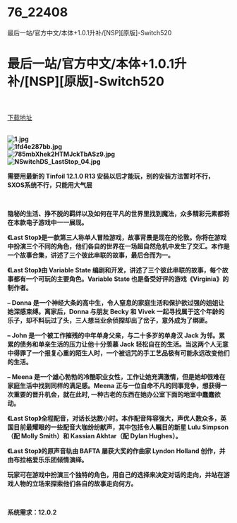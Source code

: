 # 76_22408
最后一站/官方中文/本体+1.0.1升补/[NSP][原版]-Switch520
# 最后一站/官方中文/本体+1.0.1升补/[NSP][原版]-Switch520
 <br/></br>
[下载地址](https://www.switch520.cc/article/22408 "下载地址")
<br/></br>

<p><strong><img title="1.jpg" src="https://www.switch520.cc/muke_img/2021_09_15_511ed952417fd.jpg" alt="1.jpg"></strong><br>
<strong><img title="1fd4e287bb.jpg" src="https://www.switch520.cc/muke_img/2021_09_15_4606a3365f251.jpg" alt="1fd4e287bb.jpg"></strong><br>
<strong><img title="785mbXhek2HTMJckTbASz9.jpg" src="https://www.switch520.cc/muke_img/2021_09_15_80841d093e58c.jpg" alt="785mbXhek2HTMJckTbASz9.jpg"></strong><br>
<strong><img title="NSwitchDS_LastStop_04.jpg" src="https://www.switch520.cc/muke_img/2021_09_15_03f838feee225.jpg" alt="NSwitchDS_LastStop_04.jpg">&nbsp;</strong></p>
<p><strong>需要用最新的 Tinfoil 12.1.0 R13 安装以后才能玩，别的安装方法暂时不行，SXOS系统不行，只能用大气层</strong></p>
<p>&nbsp;</p>
<p><strong>隐秘的生活、挣不脱的羁绊以及如何在平凡的世界里找到魔法，众多精彩元素都将在本款电子游戏中一一展现。</strong></p>
<p><strong>《Last Stop》是一款第三人称单人冒险游戏，故事背景是现在的伦敦。你将在游戏中扮演三个不同的角色，他们各自的世界在一场超自然危机中发生了交汇。本作是一个故事合集，讲述了三个彼此串联的故事，最后合而为一。</strong></p>
<p><strong>《Last Stop》由 Variable State 编剧和开发，讲述了三个彼此串联的故事，每个故事都有一个可玩的主要角色。Variable State 也是备受好评的游戏《Virginia》的制作者。</strong></p>
<p><strong>– Donna 是一个神经大条的高中生，令人窒息的家庭生活和保护欲过强的姐姐让她深感束缚。离家后，Donna 与朋友 Becky 和 Vivek 一起寻找属于这个年龄的乐子，却不料玩过了头，三人想当业余侦探却出了岔子，意外成为了绑匪。</strong></p>
<p><strong>– John 是一个被工作摧残的中年单身父亲，与二十多岁的单身汉 Jack 为邻。累累的债务和单亲生活的压力让他十分羡慕 Jack 轻松自在的生活。当这两个人无意中得罪了一个报复心重的陌生人时，一个被诅咒的手工艺品极有可能永远改变他们的生活。</strong></p>
<p><strong>– Meena 是一个雄心勃勃的冷酷职业女性，工作让她充满激情，但是她却很难在家庭生活中找到同样的满足感。Meena 正与一位自命不凡的同事竞争，想获得一次重要的晋升机会，就在此时, 一种古老的东西在她办公室下面的地室中蠢蠢欲动。</strong></p>
<p><strong>《Last Stop》全程配音，对话长达数小时。本作配音阵容强大，声优人数众多，英国目前最耀眼的一些配音大咖纷纷献声，其中包括令人瞩目的新星 Lulu Simpson（配 Molly Smith）和 Kassian Akhtar（配 Dylan Hughes）。</strong></p>
<p><strong>《Last Stop》的原声音轨由 BAFTA 屡获大奖的作曲家 Lyndon Holland 创作，并由布拉格爱乐乐团倾情演绎。</strong></p>
<p><strong>玩家可在游戏中扮演三个独特的角色，用自己的选择来决定对话的走向，并站在游戏人物的立场来探索他们各自的故事走向何方。</strong></p>
<p>&nbsp;</p>
<p><strong>系统需求：12.0.2</strong></p>
